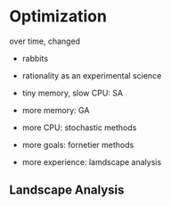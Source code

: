 # Optimization

over time, changed

- rabbits

- rationality as an experimental science

- tiny memory, slow CPU: SA
- more memory: GA
- more CPU: stochastic methods
- more goals: fornetier methods
- more experience: lamdscape analysis

## Landscape Analysis
